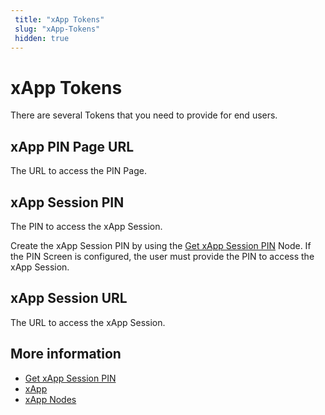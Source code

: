 ```yaml
---
 title: "xApp Tokens" 
 slug: "xApp-Tokens" 
 hidden: true
---
```


# xApp Tokens

There are several Tokens that you need to provide for end users.

## xApp PIN Page URL	

The URL to access the PIN Page.

## xApp Session PIN	

The PIN to access the xApp Session.

Create the xApp Session PIN by using the [Get xApp Session PIN](../flow-nodes/xApp/get-xApp-session-PIN.md) Node. If the PIN Screen is configured, the user must provide the PIN to access the xApp Session. 

## xApp Session URL

The URL to access the xApp Session.


## More information

- [Get xApp Session PIN](../flow-nodes/xApp/get-xApp-session-PIN.md) 
- [xApp](overview.md)
- [xApp Nodes](../flow-nodes/xApp/overview.md)
